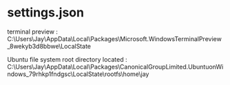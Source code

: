 # settings.json

terminal preview : C:\Users\Jay\AppData\Local\Packages\Microsoft.WindowsTerminalPreview_8wekyb3d8bbwe\LocalState

Ubuntu file system root directory located : C:\Users\Jay\AppData\Local\Packages\CanonicalGroupLimited.UbuntuonWindows_79rhkp1fndgsc\LocalState\rootfs\home\jay
